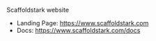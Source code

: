 Scaffoldstark website
- Landing Page: https://www.scaffoldstark.com
- Docs: https://www.scaffoldstark.com/docs
